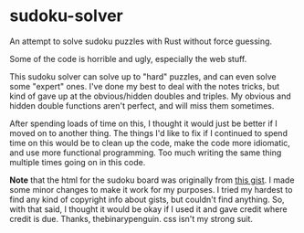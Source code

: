 # sudoku-solver

An attempt to solve sudoku puzzles with Rust without force guessing.

Some of the code is horrible and ugly, especially the web stuff.

This sudoku solver can solve up to "hard" puzzles, and can even solve some "expert" ones. I've done my best to deal with the notes tricks, but kind of gave up at the obvious/hidden doubles and triples. My obvious and hidden double functions aren't perfect, and will miss them sometimes.

After spending loads of time on this, I thought it would just be better if I moved on to another thing. The things I'd like to fix if I continued to spend time on this would be to clean up the code, make the code more idiomatic, and use more functional programming. Too much writing the same thing multiple times going on in this code.

**Note** that the html for the sudoku board was originally from [this gist](https://gist.github.com/thebinarypenguin/4d45ffe87096e508800b5d11544bf2fa). I made some minor changes to make it work for my purposes. I tried my hardest to find any kind of copyright info about gists, but couldn't find anything. So, with that said, I thought it would be okay if I used it and gave credit where credit is due. Thanks, thebinarypenguin. css isn't my strong suit.